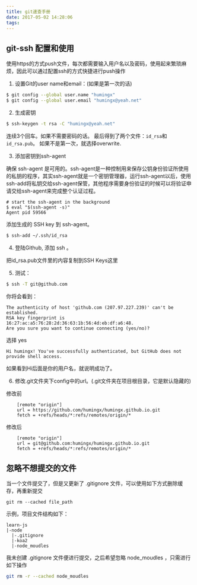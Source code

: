 ```yaml
---
title: git速查手册
date: 2017-05-02 14:28:06
tags:
---
```


## git-ssh 配置和使用

使用https的方式push文件，每次都需要输入用户名以及密码，使用起来繁琐麻烦，因此可以通过配置ssh的方式快捷进行push操作

1. 设置Git的user name和email：(如果是第一次的话)

```bash
$ git config --global user.name "humingx"
$ git config --global user.email "humingx@yeah.net"
```

2. 生成密钥

```bash
$ ssh-keygen -t rsa -C "humingx@yeah.net"
```

连续3个回车。如果不需要密码的话。
最后得到了两个文件：`id_rsa`和`id_rsa.pub`。
如果不是第一次，就选择overwrite.

3. 添加密钥到ssh-agent

确保 ssh-agent 是可用的。ssh-agent是一种控制用来保存公钥身份验证所使用的私钥的程序，其实ssh-agent就是一个密钥管理器，运行ssh-agent以后，使用ssh-add将私钥交给ssh-agent保管，其他程序需要身份验证的时候可以将验证申请交给ssh-agent来完成整个认证过程。

```
# start the ssh-agent in the background
$ eval "$(ssh-agent -s)"
Agent pid 59566
```
添加生成的 SSH key 到 ssh-agent。

```bash
$ ssh-add ~/.ssh/id_rsa
```

4. 登陆Github, 添加 ssh 。

把id_rsa.pub文件里的内容复制到SSH Keys这里


5. 测试：

```bash
$ ssh -T git@github.com
```
你将会看到：

```
The authenticity of host 'github.com (207.97.227.239)' can't be established.
RSA key fingerprint is 16:27:ac:a5:76:28:2d:36:63:1b:56:4d:eb:df:a6:48.
Are you sure you want to continue connecting (yes/no)?
```
选择 yes

```
Hi humingx! You've successfully authenticated, but GitHub does not provide shell access.
```
如果看到Hi后面是你的用户名，就说明成功了。

6. 修改.git文件夹下config中的url。(.git文件夹在项目根目录，它是默认隐藏的)

修改前

```
    [remote "origin"]
    url = https://github.com/humingx/humingx.github.io.git
    fetch = +refs/heads/*:refs/remotes/origin/*
```

修改后

```
    [remote "origin"]
    url = git@github.com:humingx/humingx.github.io.git
    fetch = +refs/heads/*:refs/remotes/origin/*
```
## 忽略不想提交的文件

当一个文件提交了，但是又更新了 .gitignore 文件，可以使用如下方式删除缓存，再重新提交

```
git rm --cached file_path
```

示例，项目文件结构如下：

```
learn-js
|-node
  |-.gitignore
  |-koa2
  |-node_moudles
```

我未创建 .gitignore 文件便进行提交，之后希望忽略 node_moudles ，只需进行如下操作

```bash
git rm -r --cached node_moudles
```
